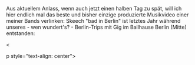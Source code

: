 <html><body><p>Aus aktuellem Anlass, wenn auch jetzt einen halben Tag zu spät, will ich hier endlich mal das beste und bisher einzige produzierte Musikvideo einer meiner Bands verlinken: Skeech "bad in Berlin" ist letztes Jahr während unseres - wen wundert's? - Berlin-Trips mit Gig im Ballhause Berlin (Mitte) entstanden:

&lt;

p style="text-align: center"&gt;

</p><p style="text-align: center"></p></body></html>